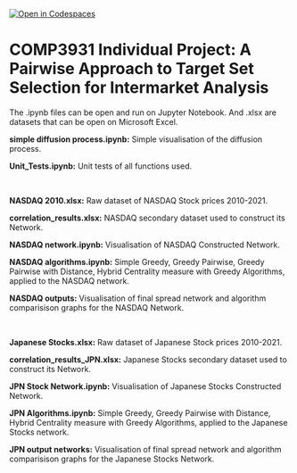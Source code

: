 [![Open in Codespaces](https://classroom.github.com/assets/launch-codespace-7f7980b617ed060a017424585567c406b6ee15c891e84e1186181d67ecf80aa0.svg)](https://classroom.github.com/open-in-codespaces?assignment_repo_id=13624875)
# COMP3931 Individual Project: A Pairwise Approach to Target Set Selection for Intermarket Analysis

The .ipynb files can be open and run on Jupyter Notebook. And .xlsx are datasets that can be open on Microsoft Excel.

**simple diffusion process.ipynb:** Simple visualisation of the diffusion process.

**Unit_Tests.ipynb:** Unit tests of all functions used.

<br>

**NASDAQ 2010.xlsx:** Raw dataset of NASDAQ Stock prices 2010-2021.

**correlation_results.xlsx:** NASDAQ secondary dataset used to construct its Network.

**NASDAQ network.ipynb:** Visualisation of NASDAQ Constructed Network.

**NASDAQ algorithms.ipynb:** Simple Greedy, Greedy Pairwise, Greedy Pairwise with Distance, Hybrid Centrality measure with Greedy Algorithms, applied to the NASDAQ network.

**NASDAQ outputs:** Visualisation of final spread network and algorithm comparisison graphs for the NASDAQ Network. 

<br>

**Japanese Stocks.xlsx:** Raw dataset of Japanese Stock prices 2010-2021.

**correlation_results_JPN.xlsx:** Japanese Stocks secondary dataset used to construct its Network.

**JPN Stock Network.ipynb:** Visualisation of Japanese Stocks Constructed Network.

**JPN Algorithms.ipynb:** Simple Greedy, Greedy Pairwise with Distance, Hybrid Centrality measure with Greedy Algorithms, applied to the Japanese Stocks network.

**JPN output networks:** Visualisation of final spread network and algorithm comparisison graphs for the Japanese Stocks Network.

